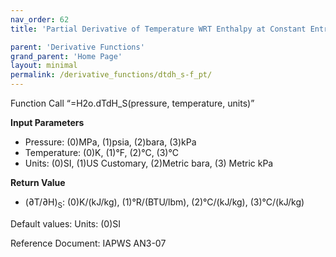 ```yaml
---
nav_order: 62
title: 'Partial Derivative of Temperature WRT Enthalpy at Constant Entropy f(P, T)'

parent: 'Derivative Functions'
grand_parent: 'Home Page'
layout: minimal
permalink: /derivative_functions/dtdh_s-f_pt/
---
```


Function Call “=H2o.dTdH\_S(pressure, temperature, units)”

**Input Parameters**

- Pressure: (0)MPa, (1)psia, (2)bara, (3)kPa
- Temperature: (0)K, (1)°F, (2)°C, (3)°C
- Units: (0)SI, (1)US Customary, (2)Metric bara, (3) Metric kPa

**Return Value**

- (∂T/∂H)<sub>S</sub>: (0)K/(kJ/kg), (1)°R/(BTU/lbm), (2)°C/(kJ/kg), (3)°C/(kJ/kg)

Default values: Units: (0)SI

Reference Document: IAPWS AN3-07